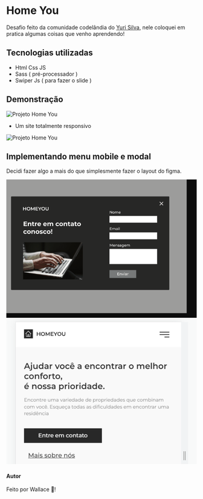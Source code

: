 # Home You

Desafio feito da comunidade codelândia do 
[Yuri Silva](https://discord.com/channels/853354677411905578/853363178901733387), nele coloquei em pratica algumas coisas que venho aprendendo!


## Tecnologias utilizadas

* Html Css JS
* Sass ( pré-processador )
* Swiper Js ( para fazer o slide )

## Demonstração

<img alt="Projeto Home You" src="./github/HomeYou.gif">

*  Um site totalmente responsivo 
   
<img alt="Projeto Home You" src="./github/responsivo.gif">

## Implementando menu mobile e modal

Decidi fazer algo a mais do que simplesmente fazer o layout do figma.

<img alt="Projeto Home You" src="./github/figma.gif">

<img alt="Projeto Home You" src="./github/menu-mobile.gif">




#### Autor
  Feito por Wallace 👋!
